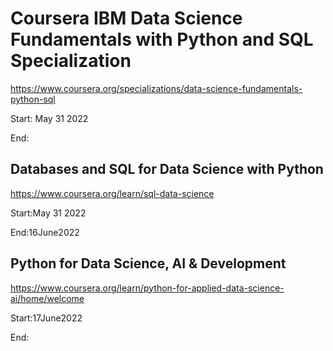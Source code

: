 # Coursera IBM Data Science Fundamentals with Python and SQL Specialization

https://www.coursera.org/specializations/data-science-fundamentals-python-sql

Start: May 31 2022

End:

## Databases and SQL for Data Science with Python

https://www.coursera.org/learn/sql-data-science

Start:May 31 2022

End:16June2022

## Python for Data Science, AI & Development

https://www.coursera.org/learn/python-for-applied-data-science-ai/home/welcome

Start:17June2022

End:
